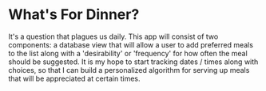 # What's For Dinner?
It's a question that plagues us daily. This app will consist of two components: a database view that will allow a user to add preferred meals to the list along with a 'desirability' or 'frequency' for how often the meal should be suggested. It is my hope to start tracking dates / times along with choices, so that I can build a personalized algorithm for serving up meals that will be appreciated at certain times.
